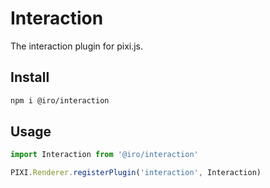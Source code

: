 # Interaction
The interaction plugin for pixi.js.

## Install

```bash
npm i @iro/interaction
```

## Usage

```js
import Interaction from '@iro/interaction'

PIXI.Renderer.registerPlugin('interaction', Interaction)
```
